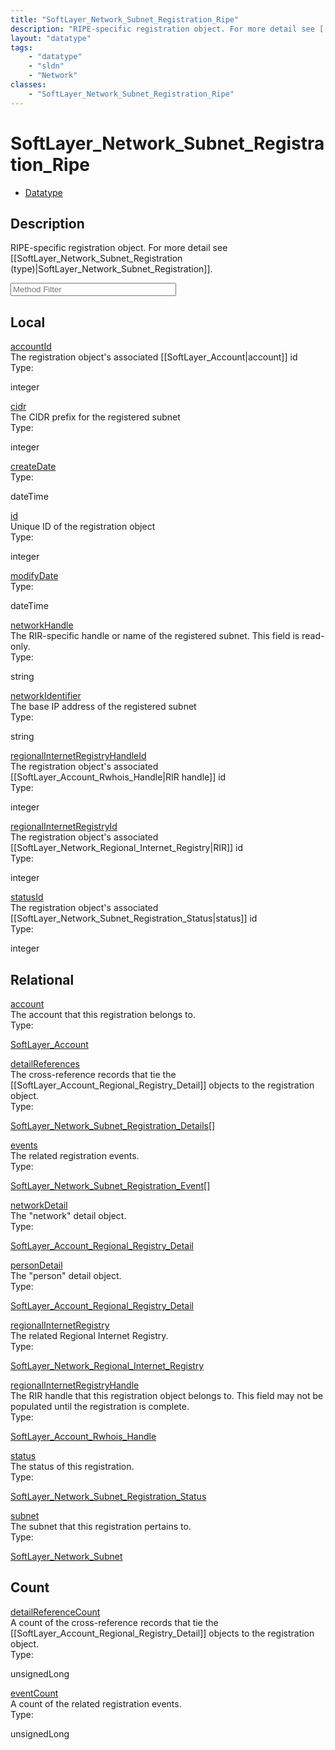 ```yaml
---
title: "SoftLayer_Network_Subnet_Registration_Ripe"
description: "RIPE-specific registration object. For more detail see [[SoftLayer_Network_Subnet_Registration (type)|SoftLayer_Network_... "
layout: "datatype"
tags:
    - "datatype"
    - "sldn"
    - "Network"
classes:
    - "SoftLayer_Network_Subnet_Registration_Ripe"
---
```


# SoftLayer_Network_Subnet_Registration_Ripe
<div id='service-datatype'>
    <ul id='sldn-reference-tabs'>
        <li id='datatype'> <a href='/reference/datatypes/SoftLayer_Network_Subnet_Registration_Ripe' >Datatype</a></li>
    </ul>
</div>

## Description 
RIPE-specific registration object. For more detail see [[SoftLayer_Network_Subnet_Registration (type)|SoftLayer_Network_Subnet_Registration]]. 





<!-- Service Filer BEGIN -->
<div class="view-filters">
        <div class="clearfix">
            <div class="search-input-box">
                <input placeholder="Method Filter" onkeyup="titleSearch(inputId='prop-input', divId='properties', elementClass='prop-row')" 
                    type="text" id="prop-input" value="" size="30" maxlength="128" class="form-text">
            </div>
        </div>
</div>
<!-- Service Filer END -->

<div id="properties" class="content">
    <div id="localProperties" class="prop-content" >
        <h2>Local</h2>
                <div class='prop-row views-row'>
            <span class='views-field-title'>
                <a href="#accountId" name=accountId>accountId</a>
            </span>
            <div class='views-field-body'>The registration object's associated [[SoftLayer_Account|account]] id  </div>
            <span class="type-label">Type:</span> 
            <div class='type-content'>
                <p>integer</p>
            </div>
        </div>
                <div class='prop-row views-row'>
            <span class='views-field-title'>
                <a href="#cidr" name=cidr>cidr</a>
            </span>
            <div class='views-field-body'>The CIDR prefix for the registered subnet  </div>
            <span class="type-label">Type:</span> 
            <div class='type-content'>
                <p>integer</p>
            </div>
        </div>
                <div class='prop-row views-row'>
            <span class='views-field-title'>
                <a href="#createDate" name=createDate>createDate</a>
            </span>
            <div class='views-field-body'> </div>
            <span class="type-label">Type:</span> 
            <div class='type-content'>
                <p>dateTime</p>
            </div>
        </div>
                <div class='prop-row views-row'>
            <span class='views-field-title'>
                <a href="#id" name=id>id</a>
            </span>
            <div class='views-field-body'>Unique ID of the registration object  </div>
            <span class="type-label">Type:</span> 
            <div class='type-content'>
                <p>integer</p>
            </div>
        </div>
                <div class='prop-row views-row'>
            <span class='views-field-title'>
                <a href="#modifyDate" name=modifyDate>modifyDate</a>
            </span>
            <div class='views-field-body'> </div>
            <span class="type-label">Type:</span> 
            <div class='type-content'>
                <p>dateTime</p>
            </div>
        </div>
                <div class='prop-row views-row'>
            <span class='views-field-title'>
                <a href="#networkHandle" name=networkHandle>networkHandle</a>
            </span>
            <div class='views-field-body'>The RIR-specific handle or name of the registered subnet. This field is read-only.  </div>
            <span class="type-label">Type:</span> 
            <div class='type-content'>
                <p>string</p>
            </div>
        </div>
                <div class='prop-row views-row'>
            <span class='views-field-title'>
                <a href="#networkIdentifier" name=networkIdentifier>networkIdentifier</a>
            </span>
            <div class='views-field-body'>The base IP address of the registered subnet  </div>
            <span class="type-label">Type:</span> 
            <div class='type-content'>
                <p>string</p>
            </div>
        </div>
                <div class='prop-row views-row'>
            <span class='views-field-title'>
                <a href="#regionalInternetRegistryHandleId" name=regionalInternetRegistryHandleId>regionalInternetRegistryHandleId</a>
            </span>
            <div class='views-field-body'>The registration object's associated [[SoftLayer_Account_Rwhois_Handle|RIR handle]] id  </div>
            <span class="type-label">Type:</span> 
            <div class='type-content'>
                <p>integer</p>
            </div>
        </div>
                <div class='prop-row views-row'>
            <span class='views-field-title'>
                <a href="#regionalInternetRegistryId" name=regionalInternetRegistryId>regionalInternetRegistryId</a>
            </span>
            <div class='views-field-body'>The registration object's associated [[SoftLayer_Network_Regional_Internet_Registry|RIR]] id  </div>
            <span class="type-label">Type:</span> 
            <div class='type-content'>
                <p>integer</p>
            </div>
        </div>
                <div class='prop-row views-row'>
            <span class='views-field-title'>
                <a href="#statusId" name=statusId>statusId</a>
            </span>
            <div class='views-field-body'>The registration object's associated [[SoftLayer_Network_Subnet_Registration_Status|status]] id  </div>
            <span class="type-label">Type:</span> 
            <div class='type-content'>
                <p>integer</p>
            </div>
        </div>
            </div>
        <div id="relationalProperties"  class="prop-content" >
        <h2>Relational</h2>
                <div class='prop-row views-row'>
            <span class='views-field-title'>
                <a href="#account" name=account>account</a>
            </span>
            <div class='views-field-body'>The account that this registration belongs to. </div>
            <span class="type-label">Type:</span> 
            <div class='type-content'>
                <p><a href='/reference/datatypes/SoftLayer_Account'>SoftLayer_Account </a></p>
            </div>
        </div>
                <div class='prop-row views-row'>
            <span class='views-field-title'>
                <a href="#detailReferences" name=detailReferences>detailReferences</a>
            </span>
            <div class='views-field-body'>The cross-reference records that tie the [[SoftLayer_Account_Regional_Registry_Detail]] objects to the registration object. </div>
            <span class="type-label">Type:</span> 
            <div class='type-content'>
                <p><a href='/reference/datatypes/SoftLayer_Network_Subnet_Registration_Details'>SoftLayer_Network_Subnet_Registration_Details[] </a></p>
            </div>
        </div>
                <div class='prop-row views-row'>
            <span class='views-field-title'>
                <a href="#events" name=events>events</a>
            </span>
            <div class='views-field-body'>The related registration events. </div>
            <span class="type-label">Type:</span> 
            <div class='type-content'>
                <p><a href='/reference/datatypes/SoftLayer_Network_Subnet_Registration_Event'>SoftLayer_Network_Subnet_Registration_Event[] </a></p>
            </div>
        </div>
                <div class='prop-row views-row'>
            <span class='views-field-title'>
                <a href="#networkDetail" name=networkDetail>networkDetail</a>
            </span>
            <div class='views-field-body'>The "network" detail object. </div>
            <span class="type-label">Type:</span> 
            <div class='type-content'>
                <p><a href='/reference/datatypes/SoftLayer_Account_Regional_Registry_Detail'>SoftLayer_Account_Regional_Registry_Detail </a></p>
            </div>
        </div>
                <div class='prop-row views-row'>
            <span class='views-field-title'>
                <a href="#personDetail" name=personDetail>personDetail</a>
            </span>
            <div class='views-field-body'>The "person" detail object. </div>
            <span class="type-label">Type:</span> 
            <div class='type-content'>
                <p><a href='/reference/datatypes/SoftLayer_Account_Regional_Registry_Detail'>SoftLayer_Account_Regional_Registry_Detail </a></p>
            </div>
        </div>
                <div class='prop-row views-row'>
            <span class='views-field-title'>
                <a href="#regionalInternetRegistry" name=regionalInternetRegistry>regionalInternetRegistry</a>
            </span>
            <div class='views-field-body'>The related Regional Internet Registry. </div>
            <span class="type-label">Type:</span> 
            <div class='type-content'>
                <p><a href='/reference/datatypes/SoftLayer_Network_Regional_Internet_Registry'>SoftLayer_Network_Regional_Internet_Registry </a></p>
            </div>
        </div>
                <div class='prop-row views-row'>
            <span class='views-field-title'>
                <a href="#regionalInternetRegistryHandle" name=regionalInternetRegistryHandle>regionalInternetRegistryHandle</a>
            </span>
            <div class='views-field-body'>The RIR handle that this registration object belongs to. This field may not be populated until the registration is complete. </div>
            <span class="type-label">Type:</span> 
            <div class='type-content'>
                <p><a href='/reference/datatypes/SoftLayer_Account_Rwhois_Handle'>SoftLayer_Account_Rwhois_Handle </a></p>
            </div>
        </div>
                <div class='prop-row views-row'>
            <span class='views-field-title'>
                <a href="#status" name=status>status</a>
            </span>
            <div class='views-field-body'>The status of this registration. </div>
            <span class="type-label">Type:</span> 
            <div class='type-content'>
                <p><a href='/reference/datatypes/SoftLayer_Network_Subnet_Registration_Status'>SoftLayer_Network_Subnet_Registration_Status </a></p>
            </div>
        </div>
                <div class='prop-row views-row'>
            <span class='views-field-title'>
                <a href="#subnet" name=subnet>subnet</a>
            </span>
            <div class='views-field-body'>The subnet that this registration pertains to. </div>
            <span class="type-label">Type:</span> 
            <div class='type-content'>
                <p><a href='/reference/datatypes/SoftLayer_Network_Subnet'>SoftLayer_Network_Subnet </a></p>
            </div>
        </div>
                <h2>Count</h2>
                <div class='prop-row views-row'>
            <span class='views-field-title'>
                <a href="#detailReferenceCount" name=detailReferenceCount>detailReferenceCount</a>
            </span>
            <div class='views-field-body'>A count of the cross-reference records that tie the [[SoftLayer_Account_Regional_Registry_Detail]] objects to the registration object. </div>
            <span class="type-label">Type:</span> 
            <div class='type-content'>
                <p>unsignedLong</p>
            </div>
        </div>
                <div class='prop-row views-row'>
            <span class='views-field-title'>
                <a href="#eventCount" name=eventCount>eventCount</a>
            </span>
            <div class='views-field-body'>A count of the related registration events. </div>
            <span class="type-label">Type:</span> 
            <div class='type-content'>
                <p>unsignedLong</p>
            </div>
        </div>
            </div>
</div>


